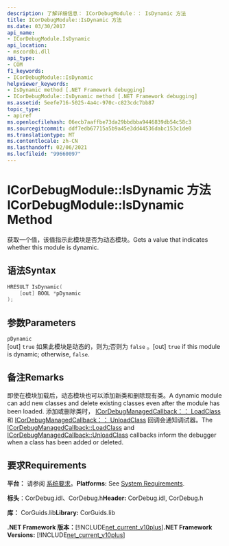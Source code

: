 ```yaml
---
description: 了解详细信息： ICorDebugModule：： IsDynamic 方法
title: ICorDebugModule::IsDynamic 方法
ms.date: 03/30/2017
api_name:
- ICorDebugModule.IsDynamic
api_location:
- mscordbi.dll
api_type:
- COM
f1_keywords:
- ICorDebugModule::IsDynamic
helpviewer_keywords:
- IsDynamic method [.NET Framework debugging]
- ICorDebugModule::IsDynamic method [.NET Framework debugging]
ms.assetid: 5eefe716-5025-4a4c-970c-c823cdc7bb87
topic_type:
- apiref
ms.openlocfilehash: 06ecb7aaffbe73da29bbdbba9446839db54c58c3
ms.sourcegitcommit: ddf7edb67715a5b9a45e3dd44536dabc153c1de0
ms.translationtype: MT
ms.contentlocale: zh-CN
ms.lasthandoff: 02/06/2021
ms.locfileid: "99660097"
---
```

# <a name="icordebugmoduleisdynamic-method"></a><span data-ttu-id="93ee7-103">ICorDebugModule::IsDynamic 方法</span><span class="sxs-lookup"><span data-stu-id="93ee7-103">ICorDebugModule::IsDynamic Method</span></span>

<span data-ttu-id="93ee7-104">获取一个值，该值指示此模块是否为动态模块。</span><span class="sxs-lookup"><span data-stu-id="93ee7-104">Gets a value that indicates whether this module is dynamic.</span></span>  
  
## <a name="syntax"></a><span data-ttu-id="93ee7-105">语法</span><span class="sxs-lookup"><span data-stu-id="93ee7-105">Syntax</span></span>  
  
```cpp  
HRESULT IsDynamic(  
    [out] BOOL *pDynamic  
);  
```  
  
## <a name="parameters"></a><span data-ttu-id="93ee7-106">参数</span><span class="sxs-lookup"><span data-stu-id="93ee7-106">Parameters</span></span>  

 `pDynamic`  
 <span data-ttu-id="93ee7-107">[out] `true` 如果此模块是动态的，则为;否则为 `false` 。</span><span class="sxs-lookup"><span data-stu-id="93ee7-107">[out] `true` if this module is dynamic; otherwise, `false`.</span></span>  
  
## <a name="remarks"></a><span data-ttu-id="93ee7-108">备注</span><span class="sxs-lookup"><span data-stu-id="93ee7-108">Remarks</span></span>  

 <span data-ttu-id="93ee7-109">即使在模块加载后，动态模块也可以添加新类和删除现有类。</span><span class="sxs-lookup"><span data-stu-id="93ee7-109">A dynamic module can add new classes and delete existing classes even after the module has been loaded.</span></span> <span data-ttu-id="93ee7-110">添加或删除类时， [ICorDebugManagedCallback：： LoadClass](icordebugmanagedcallback-loadclass-method.md) 和 [ICorDebugManagedCallback：： UnloadClass](icordebugmanagedcallback-unloadclass-method.md) 回调会通知调试器。</span><span class="sxs-lookup"><span data-stu-id="93ee7-110">The [ICorDebugManagedCallback::LoadClass](icordebugmanagedcallback-loadclass-method.md) and [ICorDebugManagedCallback::UnloadClass](icordebugmanagedcallback-unloadclass-method.md) callbacks inform the debugger when a class has been added or deleted.</span></span>  
  
## <a name="requirements"></a><span data-ttu-id="93ee7-111">要求</span><span class="sxs-lookup"><span data-stu-id="93ee7-111">Requirements</span></span>  

 <span data-ttu-id="93ee7-112">**平台：** 请参阅 [系统要求](../../get-started/system-requirements.md)。</span><span class="sxs-lookup"><span data-stu-id="93ee7-112">**Platforms:** See [System Requirements](../../get-started/system-requirements.md).</span></span>  
  
 <span data-ttu-id="93ee7-113">**标头**：CorDebug.idl、CorDebug.h</span><span class="sxs-lookup"><span data-stu-id="93ee7-113">**Header:** CorDebug.idl, CorDebug.h</span></span>  
  
 <span data-ttu-id="93ee7-114">**库：** CorGuids.lib</span><span class="sxs-lookup"><span data-stu-id="93ee7-114">**Library:** CorGuids.lib</span></span>  
  
 <span data-ttu-id="93ee7-115">**.NET Framework 版本：**[!INCLUDE[net_current_v10plus](../../../../includes/net-current-v10plus-md.md)]</span><span class="sxs-lookup"><span data-stu-id="93ee7-115">**.NET Framework Versions:** [!INCLUDE[net_current_v10plus](../../../../includes/net-current-v10plus-md.md)]</span></span>
